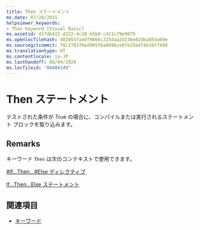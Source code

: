 ```yaml
---
title: Then ステートメント
ms.date: 07/20/2015
helpviewer_keywords:
- Then keyword [Visual Basic]
ms.assetid: 41fdb422-d222-4c10-b5b0-c421c79e9070
ms.openlocfilehash: d03055faddf9866c225daa2d236e02dba85da60e
ms.sourcegitcommit: f8c270376ed905f6a8896ce0fe25b4f4b38ff498
ms.translationtype: HT
ms.contentlocale: ja-JP
ms.lasthandoff: 06/04/2020
ms.locfileid: "84404149"
---
```

# <a name="then-statement"></a>Then ステートメント
テストされた条件が True の場合に、コンパイルまたは実行されるステートメント ブロックを取り込みます。  
  
## <a name="remarks"></a>Remarks  
 キーワード `Then` は次のコンテキストで使用できます。  
  
 [#If...Then...#Else ディレクティブ](../directives/if-then-else-directives.md)  
  
 [If...Then...Else ステートメント](if-then-else-statement.md)  
  
## <a name="see-also"></a>関連項目

- [キーワード](../keywords/index.md)
